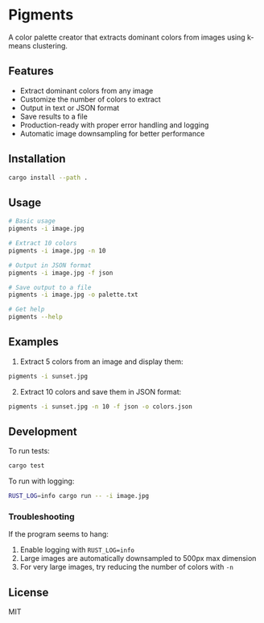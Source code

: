 # Pigments

A color palette creator that extracts dominant colors from images using k-means clustering.

## Features

- Extract dominant colors from any image
- Customize the number of colors to extract
- Output in text or JSON format
- Save results to a file
- Production-ready with proper error handling and logging
- Automatic image downsampling for better performance

## Installation

```bash
cargo install --path .
```

## Usage

```bash
# Basic usage
pigments -i image.jpg

# Extract 10 colors
pigments -i image.jpg -n 10

# Output in JSON format
pigments -i image.jpg -f json

# Save output to a file
pigments -i image.jpg -o palette.txt

# Get help
pigments --help
```

## Examples

1. Extract 5 colors from an image and display them:
```bash
pigments -i sunset.jpg
```

2. Extract 10 colors and save them in JSON format:
```bash
pigments -i sunset.jpg -n 10 -f json -o colors.json
```

## Development

To run tests:
```bash
cargo test
```

To run with logging:
```bash
RUST_LOG=info cargo run -- -i image.jpg
```

### Troubleshooting

If the program seems to hang:
1. Enable logging with `RUST_LOG=info`
2. Large images are automatically downsampled to 500px max dimension
3. For very large images, try reducing the number of colors with `-n`

## License

MIT